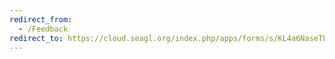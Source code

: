```yaml
---
redirect_from:
  - /Feedback
redirect_to: https://cloud.seagl.org/index.php/apps/forms/s/KL4a6NaseTLyQGEN2HsMHnxM
---
```

